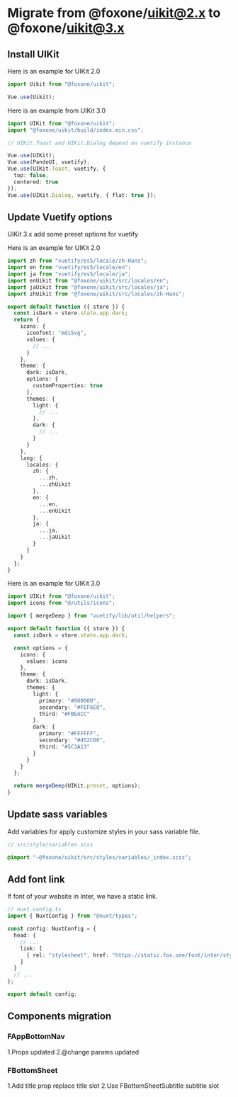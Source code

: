# Migrate from @foxone/uikit@2.x to @foxone/uikit@3.x

## Install UIKit

Here is an example for UIKit 2.0

```ts
import Uikit from "@foxone/uikit";

Vue.use(Uikit);
```

Here is an example from UIKit 3.0

```ts
import UIKit from "@foxone/uikit";
import "@foxone/uikit/build/index.min.css";

// UIKit.Toast and UIKit.Dialog depend on vuetify instance

Vue.use(UIKit);
Vue.use(PandoUI, vuetify);
Vue.use(UIKit.Toast, vuetify, {
  top: false,
  centered: true
});
Vue.use(UIKit.Dialog, vuetify, { flat: true });
```

## Update Vuetify options

UIKit 3.x add some preset options for vuetify

Here is an example for UIKit 2.0

```ts
import zh from "vuetify/es5/locale/zh-Hans";
import en from "vuetify/es5/locale/en";
import ja from "vuetify/es5/locale/ja";
import enUikit from "@foxone/uikit/src/locales/en";
import jaUikit from "@foxone/uikit/src/locales/ja";
import zhUikit from "@foxone/uikit/src/locales/zh-Hans";

export default function ({ store }) {
  const isDark = store.state.app.dark;
  return {
    icons: {
      iconfont: "mdiSvg",
      values: {
        // ...
      }
    },
    theme: {
      dark: isDark,
      options: {
        customProperties: true
      },
      themes: {
        light: {
          // ...
        },
        dark: {
          // ...
        }
      }
    },
    lang: {
      locales: {
        zh: {
          ...zh,
          ...zhUikit
        },
        en: {
          ...en,
          ...enUikit
        },
        ja: {
          ...ja,
          ...jaUikit
        }
      }
    }
  };
}
```

Here is an example for UIKit 3.0

```ts
import UIKit from "@foxone/uikit";
import icons from "@/utils/icons";

import { mergeDeep } from "vuetify/lib/util/helpers";

export default function ({ store }) {
  const isDark = store.state.app.dark;

  const options = {
    icons: {
      values: icons
    },
    theme: {
      dark: isDark,
      themes: {
        light: {
          primary: "#000000",
          secondary: "#FEF6E8",
          third: "#FBEACC"
        },
        dark: {
          primary: "#FFFFFF",
          secondary: "#452C00",
          third: "#5C3A13"
        }
      }
    }
  };

  return mergeDeep(UIKit.preset, options);
}
```

## Update sass variables

Add variables for apply customize styles in your sass variable file.

```scss
// src/style/variables.scss

@import "~@foxone/uikit/src/styles/variables/_index.scss";
```

## Add font link

If font of your website in Inter, we have a static link.

```ts
// nuxt.config.ts
import { NuxtConfig } from "@nuxt/types";

const config: NuxtConfig = {
  head: {
    // ...
    link: [
      { rel: "stylesheet", href: "https://static.fox.one/font/inter/style.css" }
    ]
  }
  // ...
};

export default config;
```

## Components migration

### FAppBottomNav

1.Props updated
2.@change params updated

### FBottomSheet

1.Add title prop replace title slot
2.Use FBottomSheetSubtitle subtitle slot
